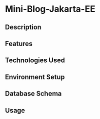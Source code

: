 # Mini-Blog-Jakarta-EE
## Description
## Features
## Technologies Used
## Environment Setup
## Database Schema
## Usage

